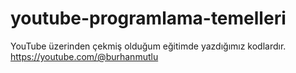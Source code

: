 # youtube-programlama-temelleri
YouTube üzerinden çekmiş olduğum eğitimde yazdığımız kodlardır. <br>
https://youtube.com/@burhanmutlu
